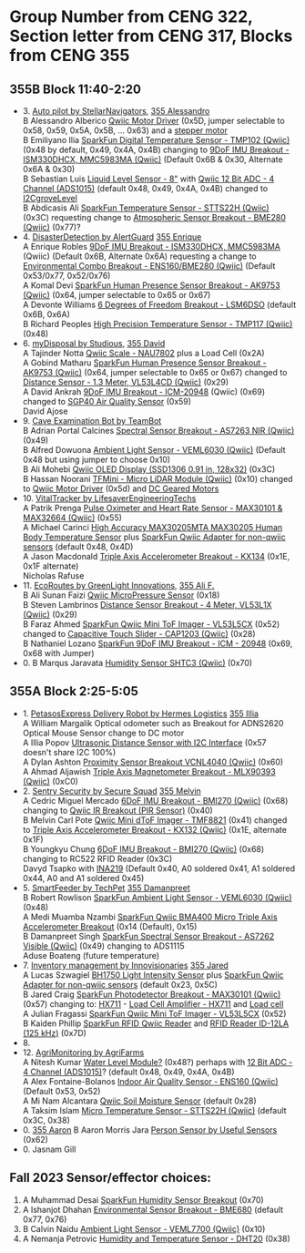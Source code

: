 # Group Number from CENG 322, Section letter from CENG 317, Blocks from CENG 355
## 355B Block 11:40-2:20   
- 3\. [Auto pilot by StellarNavigators](https://github.com/AlessandroAlberico7149/ProjectUranus), [355 Alessandro](https://github.com/PrototypeZone/hardware-project-AlessandroAlberico7149)   
   B Alessandro Alberico [Qwiic Motor Driver](https://www.sparkfun.com/products/15451) (0x5D, jumper selectable to 0x58, 0x59, 0x5A, 0x5B, ... 0x63) and a [stepper motor](https://www.sparkfun.com/products/19515)    
   B Emiliyano Ilia [SparkFun Digital Temperature Sensor - TMP102 (Qwiic)](https://www.sparkfun.com/products/16304) (0x48 by default, 0x49, 0x4A, 0x4B) changing to [9DoF IMU Breakout - ISM330DHCX, MMC5983MA (Qwiic)](https://www.sparkfun.com/products/19895) (Default 0x6B & 0x30, Alternate 0x6A & 0x30)   
   B Sebastian Luis [Liquid Level Sensor - 8"](https://www.sparkfun.com/products/10221) with [Qwiic 12 Bit ADC - 4 Channel (ADS1015)](https://www.sparkfun.com/products/15334) (default 0x48, 0x49, 0x4A, 0x4B) changed to [I2CgroveLevel](https://canada.newark.com/seeed-studio/101020635/water-level-sensor-board-arduino/dp/42AK5700)   
   B Abdicasis Ali [SparkFun Temperature Sensor - STTS22H (Qwiic)](https://www.sparkfun.com/products/21262) (0x3C) requesting change to [Atmospheric Sensor Breakout - BME280 (Qwiic)](https://www.sparkfun.com/products/15440) (0x77)?   
- 4\. [DisasterDetection by AlertGuard](https://github.com/EnriqueRobles2490/DisasterDetectionTool) [355 Enrique](https://github.com/PrototypeZone/hardware-project-EnriqueRobles2490)   
   A Enrique Robles [9DoF IMU Breakout - ISM330DHCX, MMC5983MA](https://www.sparkfun.com/products/19895) (Qwiic) (Default 0x6B, Alternate 0x6A) requesting a change to [Environmental Combo Breakout - ENS160/BME280 (Qwiic)](https://www.sparkfun.com/products/22858) (Default 0x53/0x77, 0x52/0x76)   
   A Komal Devi [SparkFun Human Presence Sensor Breakout - AK9753 (Qwiic)](https://www.sparkfun.com/products/14349) (0x64, jumper selectable to 0x65 or 0x67)   
   A Devonte Williams [6 Degrees of Freedom Breakout - LSM6DSO](https://www.sparkfun.com/products/18020) (default 0x6B, 0x6A)   
   B Richard Peoples [High Precision Temperature Sensor - TMP117 (Qwiic)](https://www.sparkfun.com/products/15805) (0x48)   
- 6\. [myDisposal by Studious](https://github.com/TajinderNotta9056/Studious), [355 David](https://github.com/PrototypeZone/hardware-project-DavidAnkrah1980)   
    A Tajinder Notta [Qwiic Scale - NAU7802](https://www.sparkfun.com/products/15242) plus a Load Cell (0x2A)   
    A Gobind Matharu [SparkFun Human Presence Sensor Breakout - AK9753 (Qwiic)](https://www.sparkfun.com/products/14349) (0x64, jumper selectable to 0x65 or 0x67) changed to [Distance Sensor - 1.3 Meter, VL53L4CD (Qwiic)](https://www.sparkfun.com/products/18993) (0x29)   
    A David Ankrah [9DoF IMU Breakout - ICM-20948](https://www.sparkfun.com/products/15335) (Qwiic) (0x69) changed to [SGP40 Air Quality Sensor](https://www.adafruit.com/product/4829) (0x59)   
    David Ajose   
- 9\.  [Cave Examination Bot by TeamBot](https://github.com/HassanNoorani5518/CaveExaminationBot)   
    B Adrian Portal Calcines [Spectral Sensor Breakout - AS7263 NIR (Qwiic)](https://www.sparkfun.com/products/14351) (0x49)   
    B Alfred Dowuona [Ambient Light Sensor - VEML6030 (Qwiic)](https://www.sparkfun.com/products/15436) (Default 0x48 but using jumper to choose 0x10)   
    B Ali Mohebi [Qwiic OLED Display (SSD1306 0.91 in, 128x32)](https://www.sparkfun.com/products/17153) (0x3C)   
    B Hassan Noorani [TFMini - Micro LiDAR Module (Qwiic)](https://www.sparkfun.com/products/14786) (0x10) changed to [Qwiic Motor Driver](https://www.sparkfun.com/products/15451) (0x5d) and [DC Geared Motors](https://www.sparkfun.com/products/13302)   
- 10\. [VitalTracker by LifesaverEngineeringTechs](https://github.com/MichaelCarinci0052/LifesaverEngineersVitalTracker)   
   A Patrik Prenga [Pulse Oximeter and Heart Rate Sensor - MAX30101 & MAX32664 (Qwiic)](https://www.sparkfun.com/products/15219) (0x55)   
   A Michael Carinci [High Accuracy MAX30205MTA MAX30205 Human Body Temperature Sensor](https://www.amazon.ca/Accuracy-MAX30205MTA-Temperature-Measuring-Wristband/dp/B09PZDVMSS) plus [SparkFun Qwiic Adapter for non-qwiic sensors](https://www.sparkfun.com/products/14495) (default 0x48, 0x4D)   
   A Jason Macdonald [Triple Axis Accelerometer Breakout - KX134](https://www.sparkfun.com/products/17589) (0x1E, 0x1F alternate)   
   Nicholas Rafuse  
- 11\. [EcoRoutes by GreenLight Innovations](https://github.com/FarazAhmed7778/EcoRoutes), [355 Ali F.](https://github.com/PrototypeZone/hardware-project-Korimuzon)   
    B Ali Sunan Faizi [Qwiic MicroPressure Sensor](https://www.sparkfun.com/products/16476) (0x18)   
    B Steven Lambrinos [Distance Sensor Breakout - 4 Meter, VL53L1X (Qwiic)](https://www.sparkfun.com/products/14722) (0x29)   
    B Faraz Ahmed [SparkFun Qwiic Mini ToF Imager - VL53L5CX](https://www.sparkfun.com/products/19013) (0x52) changed to [Capacitive Touch Slider - CAP1203 (Qwiic)](https://www.sparkfun.com/products/15344) (0x28)   
    B Nathaniel Lozano [SparkFun 9DoF IMU Breakout - ICM - 20948](https://www.sparkfun.com/products/15335) (0x69, 0x68 with Jumper)   
- 0\.  B Marqus Jaravata [Humidity Sensor SHTC3 (Qwiic)](https://www.sparkfun.com/products/16467) (0x70)   

## 355A Block 2:25-5:05   
- 1\. [PetasosExpress Delivery Robot by Hermes Logistics](https://github.com/IlliaPopov1791/PetasosExpress) [355 Illia](https://github.com/PrototypeZone/hardware-project-IlliaPopov1791)    
   A William Margalik Optical odometer such as Breakout for ADNS2620 Optical Mouse Sensor change to DC motor   
   A Illia Popov [Ultrasonic Distance Sensor with I2C Interface](https://www.adafruit.com/product/4742) (0x57 doesn't share I2C 100%)   
   A Dylan Ashton [Proximity Sensor Breakout VCNL4040 (Qwiic)](https://www.sparkfun.com/products/15177) (0x60)   
   A Ahmad Aljawish [Triple Axis Magnetometer Breakout - MLX90393 (Qwiic)](https://www.sparkfun.com/products/14571) (0xC0)   
- 2\. [Sentry Security by Secure Squad](https://github.com/DavydTsapko4242/smart-security-app) [355 Melvin](https://github.com/PrototypeZone/hardware-project-MelvinCarlPote3399)   
   A Cedric Miguel Mercado [6DoF IMU Breakout - BMI270 (Qwiic)](https://www.sparkfun.com/products/22397) (0x68) changing to [Qwiic IR Breakout (PIR Sensor)](https://www.sparkfun.com/products/15804) (0x40)   
   B Melvin Carl Pote [Qwiic Mini dToF Imager - TMF8821](https://www.sparkfun.com/products/19451) (0x41) changed to [Triple Axis Accelerometer Breakout - KX132 (Qwiic)](https://www.sparkfun.com/products/17871) (0x1E, alternate 0x1F)   
   B Youngkyu Chung [6DoF IMU Breakout - BMI270 (Qwiic)](https://www.sparkfun.com/products/22397) (0x68) changing to RC522 RFID Reader (0x3C)   
   Davyd Tsapko with [INA219](https://www.adafruit.com/product/904) (Default 0x40, A0 soldered 0x41, A1 soldered 0x44, A0 and A1 soldered 0x45)    
- 5\. [SmartFeeder by TechPet](https://github.com/MediMuamba/SmartFeeder) [355 Damanpreet](https://github.com/PrototypeZone/hardware-project-DamanpreetSingh6028)   
   B Robert Rowlison [SparkFun Ambient Light Sensor - VEML6030 (Qwiic)](https://www.sparkfun.com/products/15436) (0x48)   
   A Medi Muamba Nzambi [SparkFun Qwiic BMA400 Micro Triple Axis Accelerometer Breakout](https://www.sparkfun.com/products/21207) (0x14 (Default), 0x15)   
   B Damanpreet Singh [SparkFun Spectral Sensor Breakout - AS7262 Visible (Qwiic)](https://www.sparkfun.com/products/14347) (0x49) changing to ADS1115   
   Aduse Boateng (future temperature)
- 7\. [Inventory management by Innovisionaries](https://github.com/JaredCraig6148/InventoryManagement) [355 Jared](https://github.com/PrototypeZone/hardware-project-JaredCraig6148)   
   A Lucas Szwagiel [BH1750 Light Intensity Sensor](https://www.addicore.com/products/bh1750-light-intensity-sensor) plus [SparkFun Qwiic Adapter for non-qwiic sensors](https://www.sparkfun.com/products/14495) (default 0x23, 0x5C)   
   B Jared Craig [SparkFun Photodetector Breakout - MAX30101 (Qwiic)](https://www.sparkfun.com/products/16474) (0x57) changing to: [HX711](https://www.circuito.io/app?components=9443,13879,200000) - [Load Cell Amplifier - HX711](https://www.sparkfun.com/products/13879) and [Load cell](https://www.sparkfun.com/products/13329)   
   A Julian Fragassi [SparkFun Qwiic Mini ToF Imager - VL53L5CX](https://www.sparkfun.com/products/19013) (0x52)   
   B Kaiden Phillip [SparkFun RFID Qwiic Reader](https://www.sparkfun.com/products/15191) and [RFID Reader ID-12LA (125 kHz)](https://www.sparkfun.com/products/11827) (0x7D)   
- 8\.    
- 12\. [AgriMonitoring by AgriFarms](https://github.com/AlexFontaineBolanos1828/AgriMonitoring)   
    A Nitesh Kumar [Water Level Module?](https://secure.sayal.com/STORE4/prodetails.php?SKU=258280) (0x48?) perhaps with [12 Bit ADC - 4 Channel (ADS1015)](https://www.sparkfun.com/products/15334)? (default 0x48, 0x49, 0x4A, 0x4B)   
    A Alex Fontaine-Bolanos [Indoor Air Quality Sensor - ENS160 (Qwiic)](https://www.sparkfun.com/products/20844) (Default 0x53, 0x52)   
    A Mi Nam Alcantara [Qwiic Soil Moisture Sensor](https://www.sparkfun.com/products/17731) (default 0x28)   
    A Taksim Islam [Micro Temperature Sensor - STTS22H (Qwiic)](https://www.sparkfun.com/products/21273) (default 0x3C, 0x38)   
- 0\.  [355 Aaron](https://github.com/PrototypeZone/hardware-project-Aaron367123) B Aaron Morris Jara [Person Sensor by Useful Sensors](https://www.sparkfun.com/products/21231) (0x62)   
- 0\.  Jasnam Gill   
 
## Fall 2023 Sensor/effector choices:
1. A Muhammad Desai [SparkFun Humidity Sensor Breakout](https://www.sparkfun.com/products/16467) (0x70)   
2. A Ishanjot Dhahan [Environmental Sensor Breakout - BME680](https://www.sparkfun.com/products/16466) (default 0x77, 0x76)   
3. B Calvin Naidu [Ambient Light Sensor - VEML7700 (Qwiic)](https://www.sparkfun.com/products/18981) (0x10)   
4. A Nemanja Petrovic [Humidity and Temperature Sensor - DHT20](https://www.sparkfun.com/products/18364) (0x38)   

